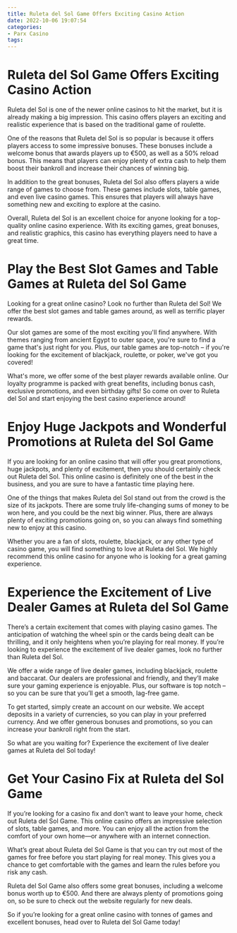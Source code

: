 ```yaml
---
title: Ruleta del Sol Game Offers Exciting Casino Action 
date: 2022-10-06 19:07:54
categories:
- Parx Casino
tags:
---
```



#  Ruleta del Sol Game Offers Exciting Casino Action 

Ruleta del Sol is one of the newer online casinos to hit the market, but it is already making a big impression. This casino offers players an exciting and realistic experience that is based on the traditional game of roulette.

One of the reasons that Ruleta del Sol is so popular is because it offers players access to some impressive bonuses. These bonuses include a welcome bonus that awards players up to €500, as well as a 50% reload bonus. This means that players can enjoy plenty of extra cash to help them boost their bankroll and increase their chances of winning big.

In addition to the great bonuses, Ruleta del Sol also offers players a wide range of games to choose from. These games include slots, table games, and even live casino games. This ensures that players will always have something new and exciting to explore at the casino.

Overall, Ruleta del Sol is an excellent choice for anyone looking for a top-quality online casino experience. With its exciting games, great bonuses, and realistic graphics, this casino has everything players need to have a great time.

#  Play the Best Slot Games and Table Games at Ruleta del Sol Game 

Looking for a great online casino? Look no further than Ruleta del Sol! We offer the best slot games and table games around, as well as terrific player rewards.

Our slot games are some of the most exciting you'll find anywhere. With themes ranging from ancient Egypt to outer space, you're sure to find a game that's just right for you. Plus, our table games are top-notch – if you're looking for the excitement of blackjack, roulette, or poker, we've got you covered!

What's more, we offer some of the best player rewards available online. Our loyalty programme is packed with great benefits, including bonus cash, exclusive promotions, and even birthday gifts! So come on over to Ruleta del Sol and start enjoying the best casino experience around!

#  Enjoy Huge Jackpots and Wonderful Promotions at Ruleta del Sol Game 

If you are looking for an online casino that will offer you great promotions, huge jackpots, and plenty of excitement, then you should certainly check out Ruleta del Sol. This online casino is definitely one of the best in the business, and you are sure to have a fantastic time playing here.

One of the things that makes Ruleta del Sol stand out from the crowd is the size of its jackpots. There are some truly life-changing sums of money to be won here, and you could be the next big winner. Plus, there are always plenty of exciting promotions going on, so you can always find something new to enjoy at this casino.

Whether you are a fan of slots, roulette, blackjack, or any other type of casino game, you will find something to love at Ruleta del Sol. We highly recommend this online casino for anyone who is looking for a great gaming experience.

#  Experience the Excitement of Live Dealer Games at Ruleta del Sol Game 

There’s a certain excitement that comes with playing casino games. The anticipation of watching the wheel spin or the cards being dealt can be thrilling, and it only heightens when you’re playing for real money. If you’re looking to experience the excitement of live dealer games, look no further than Ruleta del Sol. 

We offer a wide range of live dealer games, including blackjack, roulette and baccarat. Our dealers are professional and friendly, and they’ll make sure your gaming experience is enjoyable. Plus, our software is top notch – so you can be sure that you’ll get a smooth, lag-free game. 

To get started, simply create an account on our website. We accept deposits in a variety of currencies, so you can play in your preferred currency. And we offer generous bonuses and promotions, so you can increase your bankroll right from the start. 

So what are you waiting for? Experience the excitement of live dealer games at Ruleta del Sol today!

#  Get Your Casino Fix at Ruleta del Sol Game

If you’re looking for a casino fix and don’t want to leave your home, check out Ruleta del Sol Game. This online casino offers an impressive selection of slots, table games, and more. You can enjoy all the action from the comfort of your own home—or anywhere with an internet connection.

What’s great about Ruleta del Sol Game is that you can try out most of the games for free before you start playing for real money. This gives you a chance to get comfortable with the games and learn the rules before you risk any cash.

Ruleta del Sol Game also offers some great bonuses, including a welcome bonus worth up to €500. And there are always plenty of promotions going on, so be sure to check out the website regularly for new deals.

So if you’re looking for a great online casino with tonnes of games and excellent bonuses, head over to Ruleta del Sol Game today!